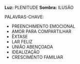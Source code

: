 **Luz:** PLENITUDE
**Sombra:** ILUSÃO

PALAVRAS-CHAVE:
- PREENCHIMENTO EMOCIONAL
- AMOR PARA COMPARTILHAR
- ÊXTASE
- LAR FELIZ
- UNIÃO ABENÇOADA
- IDEALIZAÇÃO
- CRESCIMENTO FAMILIAR
